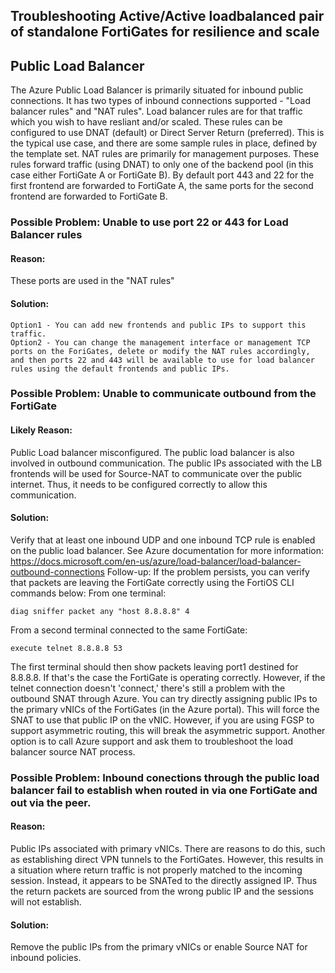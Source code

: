 ## Troubleshooting Active/Active loadbalanced pair of standalone FortiGates for resilience and scale


Public Load Balancer
---


The Azure Public Load Balancer is primarily situated for inbound public connections.  It has two types of inbound connections supported - "Load balancer rules" and "NAT rules".  Load balancer rules are for that traffic which you wish to have resliant and/or scaled.  These rules can be configured to use DNAT (default) or Direct Server Return (preferred). This is the typical use case, and there are some sample rules in place, defined by the template set.  NAT rules are primarily for management purposes.  These rules forward traffic (using DNAT) to only one of the backend pool (in this case either FortiGate A or FortiGate B).  By default port 443 and 22 for the first frontend are forwarded to FortiGate A, the same ports for the second frontend are forwarded to FortiGate B. 

### Possible Problem: Unable to use port 22 or 443 for Load Balancer rules
#### Reason: 
These ports are used in the "NAT rules"
#### Solution:

    Option1 - You can add new frontends and public IPs to support this traffic.  
    Option2 - You can change the management interface or management TCP ports on the ForiGates, delete or modify the NAT rules accordingly, and then ports 22 and 443 will be available to use for load balancer rules using the default frontends and public IPs.

### Possible Problem: Unable to communicate outbound from the FortiGate

#### Likely Reason: 
Public Load balancer misconfigured.  The public load balancer is also involved in outbound communication.  The public IPs associated with the LB frontends will be used for Source-NAT to communicate over the public internet. Thus, it needs to be configured correctly to allow this communication.

#### Solution: 
Verify that at least one inbound UDP and one inbound TCP rule is enabled on the public load balancer. 
See Azure documentation for more information:
https://docs.microsoft.com/en-us/azure/load-balancer/load-balancer-outbound-connections
Follow-up: If the problem persists, you can verify that packets are leaving the FortiGate correctly using the FortiOS CLI commands below:
From one terminal:

    diag sniffer packet any "host 8.8.8.8" 4

From a second terminal connected to the same FortiGate:

    execute telnet 8.8.8.8 53

The first terminal should then show packets leaving port1 destined for 8.8.8.8.  If that's the case the FortiGate is operating correctly.  However, if the telnet connection doesn't 'connect,' there's still a problem with the outbound SNAT through Azure.  You can try directly assigning public IPs to the primary vNICs of the FortiGates (in the Azure portal).  This will force the SNAT to use that public IP on the vNIC.  However, if you are using FGSP to support asymmetric routing, this will break the asymmetric support.  Another option is to call Azure support and ask them to troubleshoot the load balancer source NAT process.


### Possible Problem: Inbound conections through the public load balancer fail to establish when routed in via one FortiGate and out via the peer.

#### Reason: 
Public IPs associated with primary vNICs.  There are reasons to do this, such as establishing direct VPN tunnels to the FortiGates.  However, this results in a situation where return traffic is not properly matched to the incoming session.  Instead, it appears to be SNATed to the directly assigned IP.  Thus the return packets are sourced from the wrong public IP and the sessions will not establish.

#### Solution: 
Remove the public IPs from the primary vNICs or enable Source NAT for inbound policies.  

